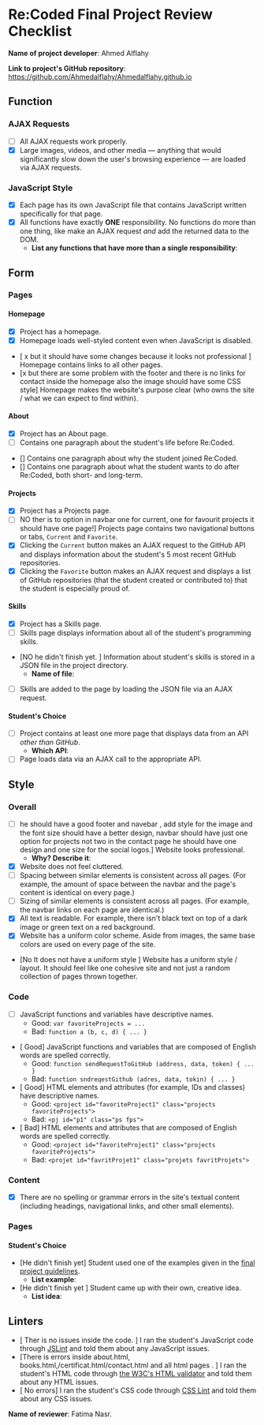 # Re:Coded Final Project Review Checklist

**Name of project developer**: Ahmed Alflahy

**Link to project's GitHub repository**: 
https://github.com/Ahmedalflahy/Ahmedalflahy.github.io
## Function
### AJAX Requests
- [ ] All AJAX requests work properly.
- [x] Large images, videos, and other media — anything that would significantly slow down the user's browsing experience — are loaded via AJAX requests.

### JavaScript Style
- [x] Each page has its own JavaScript file that contains JavaScript written specifically for that page.
- [x] All functions have exactly **ONE** responsibility. No functions do more than one thing, like make an AJAX request *and* add the returned data to the DOM.
  + **List any functions that have more than a single responsibility**: 

## Form
### Pages
#### Homepage
- [x] Project has a homepage.
- [x] Homepage loads well-styled content even when JavaScript is disabled.
- [ x but it should have some changes because it looks not professional ] Homepage contains links to all other pages.
- [x but there are some problem with the footer and there is no links for contact inside the homepage also the image should have some CSS style] Homepage makes the website's purpose clear (who owns the site / what we can expect to find within).

#### About
- [x] Project has an About page.
- [ ] Contains one paragraph about the student's life before Re:Coded.
- [] Contains one paragraph about why the student joined Re:Coded.
- [] Contains one paragraph about what the student wants to do after Re:Coded, both short- and long-term.

#### Projects
- [x] Project has a Projects page.
- [ ] NO ther is to option in navbar one for current, one for favourit projects it should have one page!] Projects page contains two navigational buttons or tabs, `Current` and `Favorite`.
- [x] Clicking the `Current` button makes an AJAX request to the GitHub API and displays information about the student's 5 most recent GitHub repositories.
- [x] Clicking the `Favorite` button makes an AJAX request and displays a list of GitHub repositories (that the student created or contributed to) that the student is especially proud of.

#### Skills
- [x] Project has a Skills page.
- [ ] Skills page displays information about all of the student's programming skills.
- [NO he didn't finish yet. ] Information about student's skills is stored in a JSON file in the project directory.
  + **Name of file**: 
- [ ] Skills are added to the page by loading the JSON file via an AJAX request.

#### Student's Choice
- [ ] Project contains at least one more page that displays data from an API *other than GitHub*.
  + **Which API**: 
- [ ] Page loads data via an AJAX call to the appropriate API.

## Style
### Overall
- [ ] he should have a good footer and navebar , add style for the image and the font size should have a better design, navbar should have just one option for projects not two in the contact page he should have one design and one size for the social logos.] Website looks professional.
  + **Why? Describe it**: 
- [x] Website does not feel cluttered.
- [ ] Spacing between similar elements is consistent across all pages. (For example, the amount of space between the navbar and the page's content is identical on every page.)
- [ ] Sizing of similar elements is consistent across all pages. (For example, the navbar links on each page are identical.)
- [x] All text is readable. For example, there isn't black text on top of a dark image or green text on a red background.
- [x] Website has a uniform color scheme. Aside from images, the same base colors are used on every page of the site.
- [No It does not have a uniform style ] Website has a uniform style / layout. It should feel like one cohesive site and not just a random collection of pages thrown together.

### Code
- [ ] JavaScript functions and variables have descriptive names.
  + Good: `var favoriteProjects = ...`
  + Bad: `function a (b, c, d) { ... }`
- [ Good] JavaScript functions and variables that are composed of English words are spelled correctly.
  + Good: `function sendRequestToGitHub (address, data, token) { ... }`
  + Bad: `function sndreqestGithub (adres, data, tokin) { ... }`
- [ Good] HTML elements and attributes (for example, IDs and classes) have descriptive names.
  + Good: `<project id="favoriteProject1" class="projects favoriteProjects">`
  + Bad: `<pj id="p1" class="ps fps">`
- [ Bad] HTML elements and attributes that are composed of English words are spelled correctly.
  + Good: `<project id="favoriteProject1" class="projects favoriteProjects">`
  + Bad: `<projet id="favritProjet1" class="projets favritProjets">`
  
### Content
- [x] There are no spelling or grammar errors in the site's textual content (including headings, navigational links, and other small elements).

### Pages
#### Student's Choice
- [He didn't finish yet] Student used one of the examples given in the [final project guidelines](https://github.com/gj/re-coded-js-final-project/blob/master/README.md).
  + **List example**: 
- [He didn't finish yet ] Student came up with their own, creative idea.
  + **List idea**: 
  
## Linters
- [ Ther is no issues inside the code. ] I ran the student's JavaScript code through [JSLint](http://jslint.com/) and told them about any JavaScript issues.
- [There is errors inside about.html, books.html,/certificat.html/contact.html and all html pages . ] I ran the student's HTML code through [the W3C's HTML validator](https://validator.w3.org/nu/) and told them about any HTML issues.
- [ No errors] I ran the student's CSS code through [CSS Lint](http://csslint.net/) and told them about any CSS issues.

**Name of reviewer**: Fatima Nasr.
